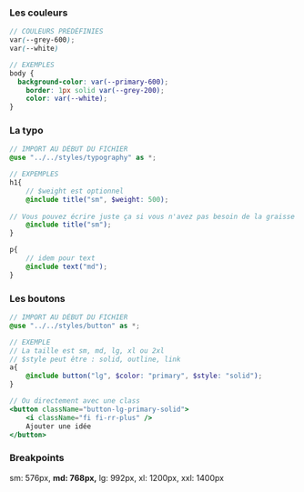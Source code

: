 ### Les couleurs

```scss
// COULEURS PRÉDÉFINIES
var(--grey-600);
var(--white)

// EXEMPLES
body {
  background-color: var(--primary-600);
	border: 1px solid var(--grey-200);
	color: var(--white);
}
```

### La typo

```scss
// IMPORT AU DÉBUT DU FICHIER
@use "../../styles/typography" as *;

// EXPEMPLES
h1{
	// $weight est optionnel	
	@include title("sm", $weight: 500);
	
// Vous pouvez écrire juste ça si vous n'avez pas besoin de la graisse
	@include title("sm");
}

p{
	// idem pour text
	@include text("md");
}

```

### Les boutons

```scss
// IMPORT AU DÉBUT DU FICHIER
@use "../../styles/button" as *;

// EXEMPLE
// La taille est sm, md, lg, xl ou 2xl
// $style peut être : solid, outline, link
a{
	@include button("lg", $color: "primary", $style: "solid");
}

```

```jsx
// Ou directement avec une class
<button className="button-lg-primary-solid">
	<i className="fi fi-rr-plus" />
	Ajouter une idée
</button>
```


### Breakpoints

sm: 576px,
**md: 768px,**
lg: 992px,
xl: 1200px,
xxl: 1400px